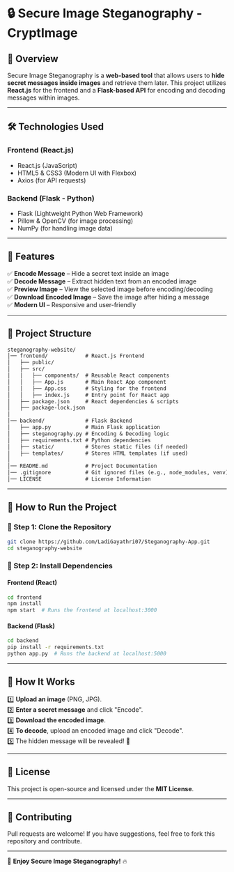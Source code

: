 # 🔒 Secure Image Steganography - CryptImage

## 📌 Overview
Secure Image Steganography is a **web-based tool** that allows users to **hide secret messages inside images** and retrieve them later. This project utilizes **React.js** for the frontend and a **Flask-based API** for encoding and decoding messages within images.

---

## 🛠️ Technologies Used
### **Frontend (React.js)**
- React.js (JavaScript)
- HTML5 & CSS3 (Modern UI with Flexbox)
- Axios (for API requests)

### **Backend (Flask - Python)**
- Flask (Lightweight Python Web Framework)
- Pillow & OpenCV (for image processing)
- NumPy (for handling image data)

---

## 🚀 Features
✅ **Encode Message** – Hide a secret text inside an image  
✅ **Decode Message** – Extract hidden text from an encoded image  
✅ **Preview Image** – View the selected image before encoding/decoding  
✅ **Download Encoded Image** – Save the image after hiding a message  
✅ **Modern UI** – Responsive and user-friendly  

---

## 📂 Project Structure
```md
steganography-website/
│── frontend/            # React.js Frontend
│   ├── public/          
│   ├── src/
│   │   ├── components/  # Reusable React components
│   │   ├── App.js       # Main React App component
│   │   ├── App.css      # Styling for the frontend
│   │   ├── index.js     # Entry point for React app
│   ├── package.json     # React dependencies & scripts
│   ├── package-lock.json
│
│── backend/             # Flask Backend
│   ├── app.py           # Main Flask application
│   ├── steganography.py # Encoding & Decoding logic
│   ├── requirements.txt # Python dependencies
│   ├── static/          # Stores static files (if needed)
│   ├── templates/       # Stores HTML templates (if used)
│
│── README.md            # Project Documentation
│── .gitignore           # Git ignored files (e.g., node_modules, venv)
│── LICENSE              # License Information
```

---

## 🎯 How to Run the Project

### **🔹 Step 1: Clone the Repository**
```sh
git clone https://github.com/LadiGayathri07/Steganography-App.git
cd steganography-website
```

### **🔹 Step 2: Install Dependencies**
#### **Frontend (React)**
```sh
cd frontend
npm install
npm start  # Runs the frontend at localhost:3000
```

#### **Backend (Flask)**
```sh
cd backend
pip install -r requirements.txt
python app.py  # Runs the backend at localhost:5000
```

---

## 📌 How It Works
1️⃣ **Upload an image** (PNG, JPG).  
2️⃣ **Enter a secret message** and click "Encode".  
3️⃣ **Download the encoded image**.  
4️⃣ **To decode**, upload an encoded image and click "Decode".  
5️⃣ The hidden message will be revealed! 🎉  

---

## 📜 License
This project is open-source and licensed under the **MIT License**.  

---

## 🤝 Contributing
Pull requests are welcome! If you have suggestions, feel free to fork this repository and contribute.  

---


🚀 **Enjoy Secure Image Steganography!** 🔥

